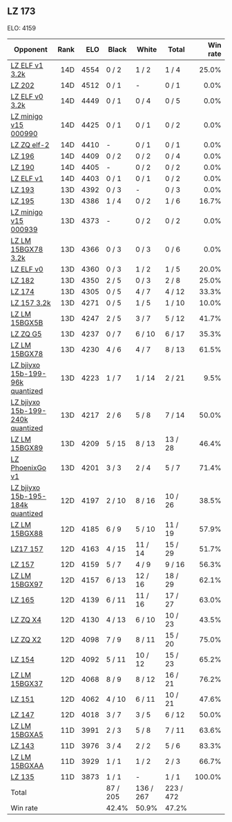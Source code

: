 ## LZ 173 ##

ELO: 4159

Opponent | Rank | ELO | Black | White | Total | Win rate
---------|-----:|----:|-------|-------|-------|-------:
[LZ ELF v1 3.2k](LZ%20ELF%20v1%203.2k.md) | 14D | 4554 | 0 / 2 | 1 / 2 | 1 / 4 | 25.0%
[LZ 202](LZ%20202.md) | 14D | 4512 | 0 / 1 | - | 0 / 1 | 0.0%
[LZ ELF v0 3.2k](LZ%20ELF%20v0%203.2k.md) | 14D | 4449 | 0 / 1 | 0 / 4 | 0 / 5 | 0.0%
[LZ minigo v15 000990](LZ%20minigo%20v15%20000990.md) | 14D | 4425 | 0 / 1 | 0 / 1 | 0 / 2 | 0.0%
[LZ ZQ elf-2](LZ%20ZQ%20elf-2.md) | 14D | 4410 | - | 0 / 1 | 0 / 1 | 0.0%
[LZ 196](LZ%20196.md) | 14D | 4409 | 0 / 2 | 0 / 2 | 0 / 4 | 0.0%
[LZ 190](LZ%20190.md) | 14D | 4405 | - | 0 / 2 | 0 / 2 | 0.0%
[LZ ELF v1](LZ%20ELF%20v1.md) | 14D | 4403 | 0 / 1 | 0 / 1 | 0 / 2 | 0.0%
[LZ 193](LZ%20193.md) | 13D | 4392 | 0 / 3 | - | 0 / 3 | 0.0%
[LZ 195](LZ%20195.md) | 13D | 4386 | 1 / 4 | 0 / 2 | 1 / 6 | 16.7%
[LZ minigo v15 000939](LZ%20minigo%20v15%20000939.md) | 13D | 4373 | - | 0 / 2 | 0 / 2 | 0.0%
[LZ LM 15BGX78 3.2k](LZ%20LM%2015BGX78%203.2k.md) | 13D | 4366 | 0 / 3 | 0 / 3 | 0 / 6 | 0.0%
[LZ ELF v0](LZ%20ELF%20v0.md) | 13D | 4360 | 0 / 3 | 1 / 2 | 1 / 5 | 20.0%
[LZ 182](LZ%20182.md) | 13D | 4350 | 2 / 5 | 0 / 3 | 2 / 8 | 25.0%
[LZ 174](LZ%20174.md) | 13D | 4305 | 0 / 5 | 4 / 7 | 4 / 12 | 33.3%
[LZ 157 3.2k](LZ%20157%203.2k.md) | 13D | 4271 | 0 / 5 | 1 / 5 | 1 / 10 | 10.0%
[LZ LM 15BGX5B](LZ%20LM%2015BGX5B.md) | 13D | 4247 | 2 / 5 | 3 / 7 | 5 / 12 | 41.7%
[LZ ZQ G5](LZ%20ZQ%20G5.md) | 13D | 4237 | 0 / 7 | 6 / 10 | 6 / 17 | 35.3%
[LZ LM 15BGX78](LZ%20LM%2015BGX78.md) | 13D | 4230 | 4 / 6 | 4 / 7 | 8 / 13 | 61.5%
[LZ bjiyxo 15b-199-96k quantized](LZ%20bjiyxo%2015b-199-96k%20quantized.md) | 13D | 4223 | 1 / 7 | 1 / 14 | 2 / 21 | 9.5%
[LZ bjiyxo 15b-199-240k quantized](LZ%20bjiyxo%2015b-199-240k%20quantized.md) | 13D | 4217 | 2 / 6 | 5 / 8 | 7 / 14 | 50.0%
[LZ LM 15BGX89](LZ%20LM%2015BGX89.md) | 13D | 4209 | 5 / 15 | 8 / 13 | 13 / 28 | 46.4%
[LZ PhoenixGo v1](LZ%20PhoenixGo%20v1.md) | 13D | 4201 | 3 / 3 | 2 / 4 | 5 / 7 | 71.4%
[LZ bjiyxo 15b-195-184k quantized](LZ%20bjiyxo%2015b-195-184k%20quantized.md) | 12D | 4197 | 2 / 10 | 8 / 16 | 10 / 26 | 38.5%
[LZ LM 15BGX88](LZ%20LM%2015BGX88.md) | 12D | 4185 | 6 / 9 | 5 / 10 | 11 / 19 | 57.9%
[LZ17 157](LZ17%20157.md) | 12D | 4163 | 4 / 15 | 11 / 14 | 15 / 29 | 51.7%
[LZ 157](LZ%20157.md) | 12D | 4159 | 5 / 7 | 4 / 9 | 9 / 16 | 56.3%
[LZ LM 15BGX97](LZ%20LM%2015BGX97.md) | 12D | 4157 | 6 / 13 | 12 / 16 | 18 / 29 | 62.1%
[LZ 165](LZ%20165.md) | 12D | 4139 | 6 / 11 | 11 / 16 | 17 / 27 | 63.0%
[LZ ZQ X4](LZ%20ZQ%20X4.md) | 12D | 4130 | 4 / 13 | 6 / 10 | 10 / 23 | 43.5%
[LZ ZQ X2](LZ%20ZQ%20X2.md) | 12D | 4098 | 7 / 9 | 8 / 11 | 15 / 20 | 75.0%
[LZ 154](LZ%20154.md) | 12D | 4092 | 5 / 11 | 10 / 12 | 15 / 23 | 65.2%
[LZ LM 15BGX37](LZ%20LM%2015BGX37.md) | 12D | 4068 | 8 / 9 | 8 / 12 | 16 / 21 | 76.2%
[LZ 151](LZ%20151.md) | 12D | 4062 | 4 / 10 | 6 / 11 | 10 / 21 | 47.6%
[LZ 147](LZ%20147.md) | 12D | 4018 | 3 / 7 | 3 / 5 | 6 / 12 | 50.0%
[LZ LM 15BGXA5](LZ%20LM%2015BGXA5.md) | 11D | 3991 | 2 / 3 | 5 / 8 | 7 / 11 | 63.6%
[LZ 143](LZ%20143.md) | 11D | 3976 | 3 / 4 | 2 / 2 | 5 / 6 | 83.3%
[LZ LM 15BGXAA](LZ%20LM%2015BGXAA.md) | 11D | 3929 | 1 / 1 | 1 / 2 | 2 / 3 | 66.7%
[LZ 135](LZ%20135.md) | 11D | 3873 | 1 / 1 | - | 1 / 1 | 100.0%
Total | | | 87 / 205 | 136 / 267 | 223 / 472 | 
Win rate| | | 42.4% | 50.9% | 47.2% | 
